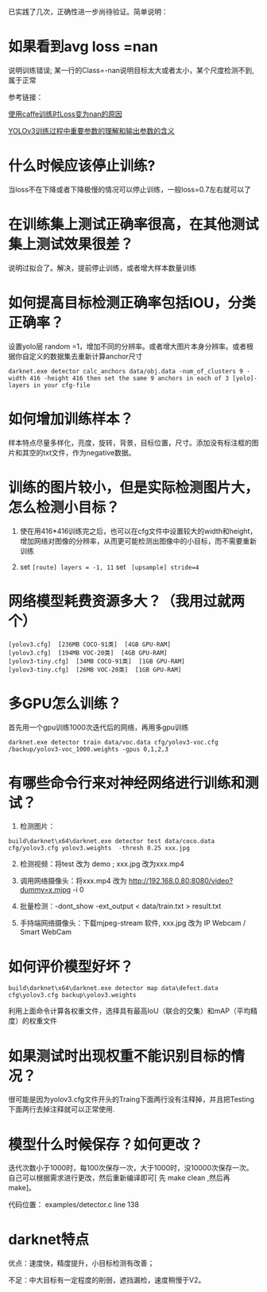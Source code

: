 
已实践了几次，正确性进一步尚待验证。简单说明：



# 如果看到avg loss =nan

说明训练错误; 某一行的Class=-nan说明目标太大或者太小，某个尺度检测不到,属于正常 

参考链接：

[使用caffe训练时Loss变为nan的原因](https://zhuanlan.zhihu.com/p/25110930)

[YOLOv3训练过程中重要参数的理解和输出参数的含义](https://blog.csdn.net/maweifei/article/details/81148414)

# 什么时候应该停止训练?

当loss不在下降或者下降极慢的情况可以停止训练，一般loss=0.7左右就可以了

# 在训练集上测试正确率很高，在其他测试集上测试效果很差？

说明过拟合了。解决，提前停止训练，或者增大样本数量训练

# 如何提高目标检测正确率包括IOU，分类正确率？

设置yolo层 random =1，增加不同的分辨率。或者增大图片本身分辨率。或者根据你自定义的数据集去重新计算anchor尺寸
```
darknet.exe detector calc_anchors data/obj.data -num_of_clusters 9 -width 416 -height 416 then set the same 9 anchors in each of 3 [yolo]-layers in your cfg-file
```

# 如何增加训练样本？

样本特点尽量多样化，亮度，旋转，背景，目标位置，尺寸。添加没有标注框的图片和其空的txt文件，作为negative数据。

# 训练的图片较小，但是实际检测图片大，怎么检测小目标？     

1. 使在用416*416训练完之后，也可以在cfg文件中设置较大的width和height，增加网络对图像的分辨率，从而更可能检测出图像中的小目标，而不需要重新训练
    
2. set `[route] layers = -1, 11` set ` [upsample] stride=4`

# 网络模型耗费资源多大？（我用过就两个）

    [yolov3.cfg]  [236MB COCO-91类]  [4GB GPU-RAM]
    [yolov3.cfg]  [194MB VOC-20类]  [4GB GPU-RAM]
    [yolov3-tiny.cfg]  [34MB COCO-91类]  [1GB GPU-RAM]
    [yolov3-tiny.cfg]  [26MB VOC-20类]  [1GB GPU-RAM]
    
# 多GPU怎么训练？

首先用一个gpu训练1000次迭代后的网络，再用多gpu训练
```
darknet.exe detector train data/voc.data cfg/yolov3-voc.cfg /backup/yolov3-voc_1000.weights -gpus 0,1,2,3  
```

# 有哪些命令行来对神经网络进行训练和测试？

1. 检测图片： 
```
build\darknet\x64\darknet.exe detector test data/coco.data cfg/yolov3.cfg yolov3.weights  -thresh 0.25 xxx.jpg
```
2. 检测视频：将test 改为 demo ; xxx.jpg 改为xxx.mp4

3. 调用网络摄像头：将xxx.mp4 改为 http://192.168.0.80:8080/video?dummy=x.mjpg -i 0

4. 批量检测：-dont_show -ext_output < data/train.txt >  result.txt

5. 手持端网络摄像头：下载mjpeg-stream 软件, xxx.jpg 改为 IP Webcam / Smart WebCam

# 如何评价模型好坏？
```
build\darknet\x64\darknet.exe detector map data\defect.data cfg\yolov3.cfg backup\yolov3.weights
```
利用上面命令计算各权重文件，选择具有最高IoU（联合的交集）和mAP（平均精度）的权重文件
# 如果测试时出现权重不能识别目标的情况？

很可能是因为yolov3.cfg文件开头的Traing下面两行没有注释掉，并且把Testing下面两行去掉注释就可以正常使用.
# 模型什么时候保存？如何更改？
迭代次数小于1000时，每100次保存一次，大于1000时，没10000次保存一次。自己可以根据需求进行更改，然后重新编译即可[ 先 make clean ,然后再 make]。

代码位置： examples/detector.c line 138


# darknet特点
优点：速度快，精度提升，小目标检测有改善；

不足：中大目标有一定程度的削弱，遮挡漏检，速度稍慢于V2。

